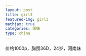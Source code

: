 ```yaml
---
layout: post
title: girl3
featured-img: girl3
mathjax: true
categories: 国妹
type: china
---
```


价格1000p，胸围36D，24岁，河南妹